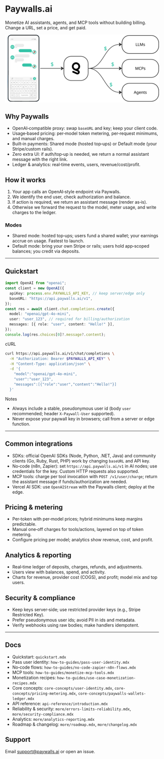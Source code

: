 # Paywalls.ai

Monetize AI assistants, agents, and MCP tools without building billing. Change a URL, set a price, and get paid.

![Hero](</images/image(7).png>)

## Why Paywalls

- OpenAI‑compatible proxy: swap `baseURL` and key; keep your client code.
- Usage‑based pricing: per‑model token metering, per‑request minimums, and manual charges.
- Built‑in payments: Shared mode (hosted top‑ups) or Default mode (your Stripe/custom rails).
- Zero extra UI: if auth/top‑up is needed, we return a normal assistant message with the right link.
- Ledger & analytics: real‑time events, users, revenue/cost/profit.

## How it works

1. Your app calls an OpenAI‑style endpoint via Paywalls.
2. We identify the end user, check authorization and balance.
3. If action is required, we return an assistant message (render as‑is).
4. Otherwise we forward the request to the model, meter usage, and write charges to the ledger.

### Modes

- Shared mode: hosted top‑ups; users fund a shared wallet; your earnings accrue on usage. Fastest to launch.
- Default mode: bring your own Stripe or rails; users hold app‑scoped balances; you credit via deposits.

---

## Quickstart

```ts
import OpenAI from "openai";
const client = new OpenAI({
  apiKey: process.env.PAYWALLS_API_KEY, // keep server/edge only
  baseURL: "https://api.paywalls.ai/v1",
});
const res = await client.chat.completions.create({
  model: "openai/gpt-4o-mini",
  user: "user_123", // required for billing/authorization
  messages: [{ role: "user", content: "Hello!" }],
});
console.log(res.choices[0]?.message?.content);
```

cURL

```bash
curl https://api.paywalls.ai/v1/chat/completions \
  -H "Authorization: Bearer $PAYWALLS_API_KEY" \
  -H "Content-Type: application/json" \
  -d '{
    "model":"openai/gpt-4o-mini",
    "user":"user_123",
    "messages":[{"role":"user","content":"Hello!"}]
  }'
```

Notes

- Always include a stable, pseudonymous user id (body `user` recommended; header `X‑Paywall‑User` supported).
- Never expose your paywall key in browsers; call from a server or edge function.

---

## Common integrations

- SDKs: official OpenAI SDKs (Node, Python, .NET, Java) and community clients (Go, Ruby, Rust, PHP) work by changing `baseURL` and API key.
- No‑code (n8n, Zapier): set `https://api.paywalls.ai/v1` in AI nodes; use credentials for the key. Custom HTTP requests also supported.
- MCP tools: charge per tool invocation with `POST /v1/user/charge`; return the assistant message if funds/authorization are needed.
- Vercel AI SDK: use `OpenAIStream` with the Paywalls client; deploy at the edge.

## Pricing & metering

- Per‑token with per‑model prices; hybrid minimums keep margins predictable.
- Manual one‑off charges for tools/actions, layered on top of token metering.
- Configure pricing per model; analytics show revenue, cost, and profit.

## Analytics & reporting

- Real‑time ledger of deposits, charges, refunds, and adjustments.
- Users view with balances, spend, and activity.
- Charts for revenue, provider cost (COGS), and profit; model mix and top users.

## Security & compliance

- Keep keys server‑side; use restricted provider keys (e.g., Stripe Restricted Key).
- Prefer pseudonymous user ids; avoid PII in ids and metadata.
- Verify webhooks using raw bodies; make handlers idempotent.

---

## Docs

- Quickstart: `quickstart.mdx`
- Pass user identity: `how-to-guides/pass-user-identity.mdx`
- No‑code flows: `how-to-guides/no-code-zapier-n8n-flows.mdx`
- MCP tools: `how-to-guides/monetize-mcp-tools.mdx`
- Monetization recipes: `how-to-guides/use-case-monetization-recipes.mdx`
- Core concepts: `core-concepts/user-identity.mdx`, `core-concepts/pricing-metering.mdx`, `core-concepts/paywalls-wallets-ledger.mdx`
- API reference: `api-reference/introduction.mdx`
- Reliability & security: `more/errors-limits-reliability.mdx`, `more/security-compliance.mdx`
- Analytics: `more/analytics-reporting.mdx`
- Roadmap & changelog: `more/roadmap.mdx`, `more/changelog.mdx`

## Support

Email support@paywalls.ai or open an issue.
